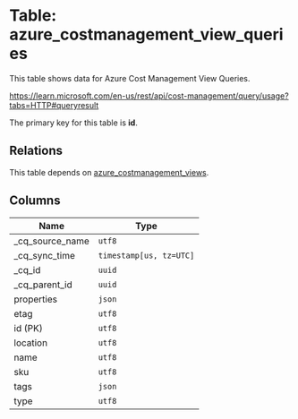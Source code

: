# Table: azure_costmanagement_view_queries

This table shows data for Azure Cost Management View Queries.

https://learn.microsoft.com/en-us/rest/api/cost-management/query/usage?tabs=HTTP#queryresult

The primary key for this table is **id**.

## Relations

This table depends on [azure_costmanagement_views](azure_costmanagement_views).

## Columns

| Name          | Type          |
| ------------- | ------------- |
|_cq_source_name|`utf8`|
|_cq_sync_time|`timestamp[us, tz=UTC]`|
|_cq_id|`uuid`|
|_cq_parent_id|`uuid`|
|properties|`json`|
|etag|`utf8`|
|id (PK)|`utf8`|
|location|`utf8`|
|name|`utf8`|
|sku|`utf8`|
|tags|`json`|
|type|`utf8`|